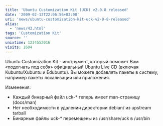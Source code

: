 ```yaml
---
title: 'Ubuntu Customization Kit (UCK) v2.0.8 released'
date: '2009-02-13T22:06:56+03:00'
uri: 'news/ubuntu-customization-kit-uck-v2-0-8-released'
alias: 
  - 'news/43.html'
tags: 'Customization Kit'
source: ''
unixtime: 1234552016
visits: 1604
---
```

Ubuntu Customization Kit - инструмент, который поможет Вам «подогнать под себя» официальный Ubuntu Live CD (включая Kubuntu/Xubuntu и Edubuntu). Вы можете добавлять пакеты в систему, например пакеты локализации или приложения.

Изменения:

*   Каждый бинарный файл uck-\* теперь имеет man-страницу (docs/man)
*   Нет необходимости в удалении директории debian/ из upstream tarball
*   Бинарные файлы uck-\* перемещены из /usr/share/uck в /usr/bin
